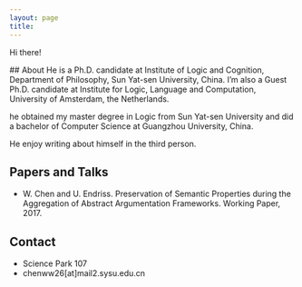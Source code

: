 ```yaml
---
layout: page
title: 
---
```


<p class="message">
  Hi there!
</p>
## About
He is a Ph.D. candidate at Institute of Logic and Cognition, Department of Philosophy, Sun Yat-sen University, China. I’m also a Guest Ph.D. candidate at Institute for Logic, Language and Computation, University of Amsterdam, the Netherlands.

he obtained my master degree in Logic from Sun Yat-sen University and did a bachelor of Computer Science at Guangzhou University, China.

He enjoy writing about himself in the third person.

## Papers and Talks
* W. Chen and U. Endriss. Preservation of Semantic Properties during the Aggregation of Abstract Argumentation Frameworks. Working Paper, 2017.

## Contact
* Science Park 107
* chenww26[at]mail2.sysu.edu.cn